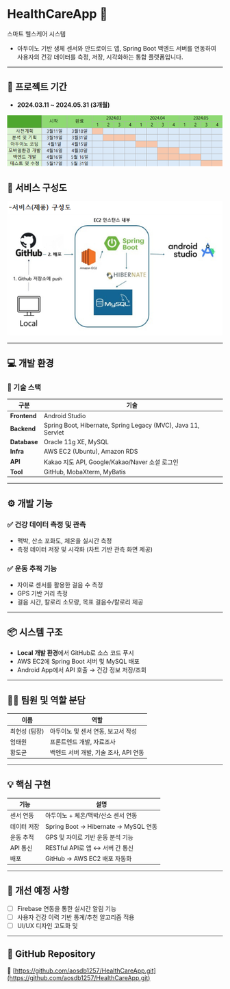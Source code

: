 # HealthCareApp 🏥

스마트 헬스케어 시스템  
- 아두이노 기반 생체 센서와 안드로이드 앱, Spring Boot 백엔드 서버를 연동하여 사용자의 건강 데이터를 측정, 저장, 시각화하는 통합 플랫폼입니다.

---

## 📅 프로젝트 기간
- **2024.03.11 ~ 2024.05.31 (3개월)**
  
![프로젝트 기간](./images/develope_schedule.PNG)
  
## 📌 서비스 구성도

![서비스 구성도](./images/service_diagram.PNG)

---

## 💻 개발 환경

### 🧰 기술 스택

| 구분 | 기술 |
|------|------|
| **Frontend** | Android Studio |
| **Backend** | Spring Boot, Hibernate, Spring Legacy (MVC), Java 11, Servlet |
| **Database** | Oracle 11g XE, MySQL |
| **Infra** | AWS EC2 (Ubuntu), Amazon RDS |
| **API** | Kakao 지도 API, Google/Kakao/Naver 소셜 로그인 |
| **Tool** | GitHub, MobaXterm, MyBatis |

---

## ⚙️ 개발 기능

### ✅ 건강 데이터 측정 및 관측
- 맥박, 산소 포화도, 체온을 실시간 측정
- 측정 데이터 저장 및 시각화 (차트 기반 관측 화면 제공)

### ✅ 운동 추적 기능
- 자이로 센서를 활용한 걸음 수 측정
- GPS 기반 거리 측정
- 걸음 시간, 칼로리 소모량, 목표 걸음수/칼로리 제공

---

## 📦 시스템 구조

- **Local 개발 환경**에서 GitHub로 소스 코드 푸시
- AWS EC2에 Spring Boot 서버 및 MySQL 배포
- Android App에서 API 호출 → 건강 정보 저장/조회

---

## 🧑‍💻 팀원 및 역할 분담

| 이름 | 역할 |
|------|------|
| 최헌성 (팀장) | 아두이노 및 센서 연동, 보고서 작성 |
| 엄태원 | 프론트엔드 개발, 자료조사 |
| 황도균 | 백엔드 서버 개발, 기술 조사, API 연동 |

---

## 💡 핵심 구현

| 기능 | 설명 |
|------|------|
| 센서 연동 | 아두이노 + 체온/맥박/산소 센서 연동 |
| 데이터 저장 | Spring Boot → Hibernate → MySQL 연동 |
| 운동 추적 | GPS 및 자이로 기반 운동 분석 기능 |
| API 통신 | RESTful API로 앱 ↔ 서버 간 통신 |
| 배포 | GitHub → AWS EC2 배포 자동화 |

---

## 🔧 개선 예정 사항

- [ ] Firebase 연동을 통한 실시간 알림 기능
- [ ] 사용자 건강 이력 기반 통계/추천 알고리즘 적용
- [ ] UI/UX 디자인 고도화 및

---

## 📁 GitHub Repository

🔗 [https://github.com/aosdb1257/HealthCareApp.git](https://github.com/aosdb1257/HealthCareApp.git)
